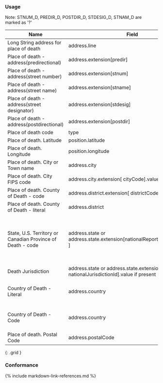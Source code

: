### Usage
Note: STNUM_D, PREDIR_D, POSTDIR_D, STDESIG_D, STNAM_D are marked as '?'

| **Name** |  **Field**   |  **Encoding**  |  **IJE Field Name(s)**  |
| ---------------| ------------------------ | ------------- | ------------------- |
| Long String address for place of death  | address.line  | string | ADDRESS_D  |
| Place of death - address(predirectional) | address.extension[predir]  | string | PREDIR_D  |
| Place of death - address(street number) | address.extension[stnum]  | string | STNUM_D  |
| Place of death - address(street name) | address.extension[stname]  | string | STNAM_D |
| Place of death - address(street designator) | address.extension[stdesig]  | string | STDESIG_D  |
| Place of death - address(postdirectional) | address.extension[postdir]  | string | POSTDIR_RD |
| Place of death code  | type  | [PlaceOfDeathVS] | DPLACE  |
| Place of death. Latitude | position.latitude | float | LAT_D |
| Place of death. Longitude | position.longitude | float | LONG_D |
| Place of death. City or Town name  | address.city  | string | CITYTEXT_D  |
| Place of death. City FIPS code | address.city.extension[ cityCode].value  | 5 Digit Place code (reference) | CITYCODE_D  |
| Place of death. County of Death - code  | address.district.extension[ districtCode].value  | 3 Digit County code (reference) | COD  |
| Place of death. County of Death - literal | address.district  | string | COUNTYTEXT_D  |
| State, U.S. Territory or Canadian Province of Death - code | address.state or address.state.extension[nationalReportingJurisdictionId ]| [StatesTerritoriesProvincesVS] | DSTATE, STATETEXT_D (expansion of coded value). For US Death certificates should be a US State or Territory. |
| Death Jurisdiction | address.state or address.state.extension[ nationalJurisdictionId].value  if present      | [JurisdictionVS] | jurisdictionID |
| Country of Death - Literal  | address.country  | string | DTHCOUNTRY. Not used.  For US Death certificates should be US  |
| Country of Death - Code | address.country  | [ResidenceCountryVS] | DTHCOUNTRYCD. Not used.  For US Death certificates should be US |
| Place of death. Postal Code  | address.postalCode | string | ZIP9_D  |
{: .grid }


### Conformance

{% include markdown-link-references.md %}
